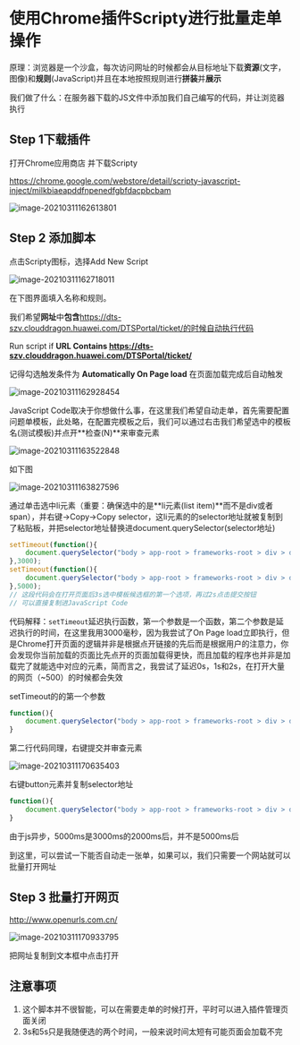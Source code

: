 # 使用Chrome插件Scripty进行批量走单操作

原理：浏览器是一个沙盒，每次访问网址的时候都会从目标地址下载**资源**(文字，图像)和**规则**(JavaScript)并且在本地按照规则进行**拼装**并**展示**

我们做了什么：在服务器下载的JS文件中添加我们自己编写的代码，并让浏览器执行

## Step 1下载插件

打开Chrome应用商店 并下载Scripty

https://chrome.google.com/webstore/detail/scripty-javascript-inject/milkbiaeapddfnpenedfgbfdacpbcbam

![image-20210311162613801](C:\Users\z00568298\AppData\Roaming\Typora\typora-user-images\image-20210311162613801.png)

## Step 2 添加脚本

点击Scripty图标，选择Add New Script

![image-20210311162718011](C:\Users\z00568298\AppData\Roaming\Typora\typora-user-images\image-20210311162718011.png)

在下图界面填入名称和规则。

我们希望**网址**中**包含**https://dts-szv.clouddragon.huawei.com/DTSPortal/ticket/的时候自动执行代码

Run script if **URL Contains https://dts-szv.clouddragon.huawei.com/DTSPortal/ticket/**

记得勾选触发条件为 **Automatically On Page load** 在页面加载完成后自动触发

![image-20210311162928454](C:\Users\z00568298\AppData\Roaming\Typora\typora-user-images\image-20210311162928454.png)

JavaScript Code取决于你想做什么事，在这里我们希望自动走单，首先需要配置问题单模板，此处略，在配置完模板之后，我们可以通过右击我们希望选中的模板名(测试模板)并点开**检查(N)**来审查元素

![image-20210311163522848](C:\Users\z00568298\AppData\Roaming\Typora\typora-user-images\image-20210311163522848.png)

如下图

![image-20210311163827596](C:\Users\z00568298\AppData\Roaming\Typora\typora-user-images\image-20210311163827596.png)

通过单击选中li元素（重要：确保选中的是**li元素(list item)**而不是div或者span），并右键->Copy->Copy selector，这li元素的的selector地址就被复制到了粘贴板，并把selector地址替换进document.querySelector(selector地址)

``` javascript
setTimeout(function(){
    document.querySelector("body > app-root > frameworks-root > div > div > new-dts-detail > div > div.right-container > div.tab-content.ng-star-inserted > div > div.node-template-select > d-select > div > div.devui-dropdown-menu.ng-trigger.ng-trigger-fadeInOut.ng-tns-c107-0.ng-star-inserted > ul > ul > li:nth-child(1)").click()
},3000);
setTimeout(function(){
    document.querySelector("body > app-root > frameworks-root > div > div > new-dts-detail > div > div.right-container > div.bottom-operation.ng-star-inserted > d-button:nth-child(2) > button").click()
},5000);
// 这段代码会在打开页面后3s选中模板候选框的第一个选项，再过2s点击提交按钮
// 可以直接复制进JavaScript Code
```

代码解释：`setTimeout`延迟执行函数，第一个参数是一个函数，第二个参数是延迟执行的时间，在这里我用3000毫秒，因为我尝试了On Page load立即执行，但是Chrome打开页面的逻辑并非是根据点开链接的先后而是根据用户的注意力，你会发现你当前加载的页面比先点开的页面加载得更快，而且加载的程序也并非是加载完了就能选中对应的元素，简而言之，我尝试了延迟0s，1s和2s，在打开大量的网页（~500）的时候都会失效

setTimeout的的第一个参数

```javascript
function(){
	document.querySelector("body > app-root > frameworks-root > div > div > new-dts-detail > div > div.right-container > div.tab-content.ng-star-inserted > div > div.node-template-select > d-select > div > div.devui-dropdown-menu.ng-trigger.ng-trigger-fadeInOut.ng-tns-c107-0.ng-star-inserted > ul > ul > li:nth-child(1)").click() // 选中这个地址的元素并click
}
```



第二行代码同理，右键提交并审查元素

![image-20210311170635403](C:\Users\z00568298\AppData\Roaming\Typora\typora-user-images\image-20210311170635403.png)

右键button元素并复制selector地址

```js
function(){
    document.querySelector("body > app-root > frameworks-root > div > div > new-dts-detail > div > div.right-container > div.bottom-operation.ng-star-inserted > d-button:nth-child(2) > button").click()// 选中提交按钮并click
}
```



由于js异步，5000ms是3000ms的2000ms后，并不是5000ms后

到这里，可以尝试一下能否自动走一张单，如果可以，我们只需要一个网站就可以批量打开网址

## Step 3 批量打开网页

http://www.openurls.com.cn/

![image-20210311170933795](C:\Users\z00568298\AppData\Roaming\Typora\typora-user-images\image-20210311170933795.png)

把网址复制到文本框中点击打开

## 注意事项

1. 这个脚本并不很智能，可以在需要走单的时候打开，平时可以进入插件管理页面关闭
2. 3s和5s只是我随便选的两个时间，一般来说时间太短有可能页面会加载不完



